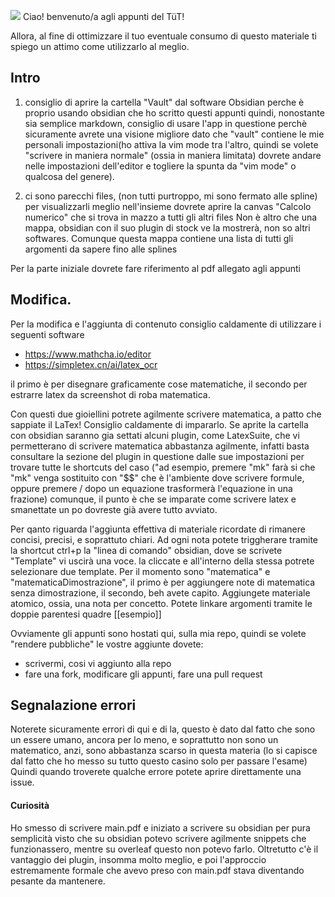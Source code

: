 ![](https://github.com/Omixxx/calcolo-numerico/blob/master/appunti.gif)
Ciao! benvenuto/a agli appunti del TüT!
 
Allora, al fine di ottimizzare il tuo eventuale consumo di questo materiale ti 
spiego un attimo come utilizzarlo al meglio. 


## Intro
1. consiglio di aprire la cartella "Vault" dal software Obsidian
perche è proprio usando obsidian che ho scritto questi appunti 
quindi, nonostante sia semplice markdown, consiglio di usare l'app in questione
perchè sicuramente avrete una visione migliore dato che "vault" contiene le 
mie personali impostazioni(ho attiva la vim mode tra l'altro, quindi
se volete "scrivere 
in maniera normale" (ossia in maniera limitata) dovrete andare nelle impostazioni
dell'editor e togliere la spunta da "vim mode" o qualcosa del genere). 


2. ci sono parecchi files, (non tutti purtroppo, mi sono fermato alle spline) per 
visualizzarli meglio nell'insieme dovrete aprire la canvas "Calcolo numerico" che si trova
in mazzo a tutti gli altri files
Non è altro che una mappa, obsidian con il suo plugin di stock ve la mostrerà,
non so altri softwares. 
Comunque questa mappa contiene una lista di tutti gli argomenti da sapere fino alle splines

Per la parte iniziale dovrete fare riferimento al pdf allegato agli appunti





## Modifica. 

Per la modifica e l'aggiunta di contenuto consiglio caldamente di utilizzare i seguenti software

- https://www.mathcha.io/editor 
- https://simpletex.cn/ai/latex_ocr 

il primo è per disegnare graficamente cose matematiche, il secondo per estrarre latex da screenshot di 
roba matematica. 

Con questi due gioiellini potrete agilmente scrivere matematica, a patto che sappiate il LaTex! 
Consiglio caldamente di impararlo. 
Se aprite la cartella con obsidian saranno gia settati alcuni plugin, come LatexSuite, che vi 
permetterano di scrivere matematica abbastanza agilmente, infatti basta consultare 
la sezione del plugin in questione dalle sue impostazioni per trovare tutte le shortcuts del caso
("ad esempio, premere "mk" farà si che "mk" venga sostituito con "$$" che è l'ambiente dove scrivere formule, oppure 
premere / dopo un equazione trasformerà l'equazione in una frazione) 
comunque, il punto è che se imparate come scrivere latex e smanettate un po dovreste già avere tutto avviato. 

Per qanto riguarda l'aggiunta effettiva di materiale ricordate di rimanere concisi, precisi, e soprattuto chiari. 
Ad ogni nota potete triggherare tramite la shortcut ctrl+p la "linea di comando" obsidian, dove se scrivete "Template" vi
uscirà una voce. la cliccate e all'interno della stessa potrete selezionare due template. Per il momento 
sono "matematica" e "matematicaDimostrazione", il primo è per aggiungere note di matematica senza dimostrazione, il secondo,
beh avete capito. 
Aggiungete materiale atomico, ossia, una nota per concetto.
Potete linkare argomenti tramite le doppie parentesi quadre [[esempio]]

Ovviamente gli appunti sono hostati qui, sulla mia repo, quindi se volete "rendere pubbliche" le vostre aggiunte 
dovete: 
- scrivermi, cosi vi aggiunto alla repo
- fare una fork, modificare gli appunti, fare una pull request 

## Segnalazione errori
Noterete sicuramente errori di qui e di la, questo è dato dal fatto che sono un essere umano, ancora per lo meno, e soprattutto 
non sono un matematico, anzi, sono abbastanza scarso in questa materia (lo si capisce dal fatto che ho messo su tutto questo casino 
solo per passare l'esame) <br>
Quindi quando troverete qualche errore potete aprire direttamente una issue. 

#### Curiosità 
Ho smesso di scrivere main.pdf e iniziato a scrivere su obsidian per pura semplicità
visto che su obsidian potevo scrivere agilmente snippets che funzionassero, 
mentre su overleaf questo non potevo farlo. Oltretutto c'è il vantaggio dei plugin, insomma 
molto meglio, e poi l'approccio estremamente formale che avevo preso con main.pdf stava 
diventando pesante da mantenere.


